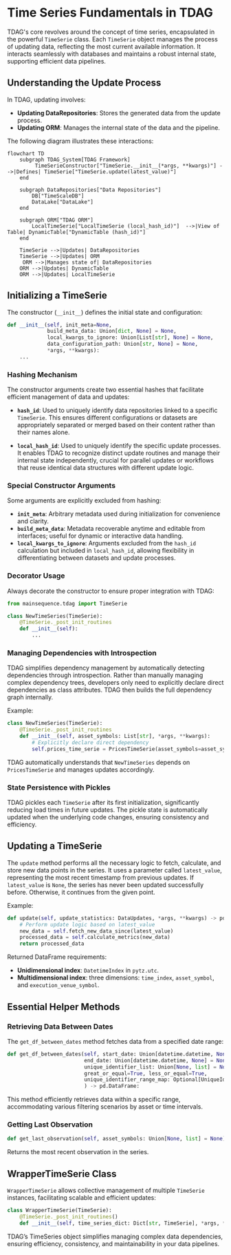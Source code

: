 # Time Series Fundamentals in TDAG

TDAG's core revolves around the concept of time series, encapsulated in the powerful `TimeSerie` class. Each `TimeSerie` object manages the process of updating data, reflecting the most current available information. It interacts seamlessly with databases and maintains a robust internal state, supporting efficient data pipelines.

## Understanding the Update Process

In TDAG, updating involves:

- **Updating DataRepositories**: Stores the generated data from the update process.
- **Updating ORM**: Manages the internal state of the data and the pipeline.

The following diagram illustrates these interactions:

```mermaid
flowchart TD
    subgraph TDAG_System[TDAG Framework]
         TimeSerieConstructor["TimeSerie.__init__(*args, **kwargs)"] -->|Defines| TimeSerie["TimeSerie.update(latest_value)"]
    end

    subgraph DataRepositories["Data Repositories"]
        DB["TimeScaleDB"]
        DataLake["DataLake"]
    end

    subgraph ORM["TDAG ORM"]
        LocalTimeSerie["LocalTimeSerie (local_hash_id)"]  -->|View of Table| DynamicTable["DynamicTable (hash_id)"]
    end

    TimeSerie -->|Updates| DataRepositories
    TimeSerie -->|Updates| ORM
     ORM -->|Manages state of| DataRepositories
    ORM -->|Updates| DynamicTable
    ORM -->|Updates| LocalTimeSerie
```

## Initializing a TimeSerie

The constructor (`__init__`) defines the initial state and configuration:

```python
def __init__(self, init_meta=None,
             build_meta_data: Union[dict, None] = None,
             local_kwargs_to_ignore: Union[List[str], None] = None,
             data_configuration_path: Union[str, None] = None,
             *args, **kwargs):
    ...
```

### Hashing Mechanism

The constructor arguments create two essential hashes that facilitate efficient management of data and updates:

- **`hash_id`**: Used to uniquely identify data repositories linked to a specific `TimeSerie`. This ensures different configurations or datasets are appropriately separated or merged based on their content rather than their names alone.

- **`local_hash_id`**: Used to uniquely identify the specific update processes. It enables TDAG to recognize distinct update routines and manage their internal state independently, crucial for parallel updates or workflows that reuse identical data structures with different update logic.

### Special Constructor Arguments

Some arguments are explicitly excluded from hashing:

- **`init_meta`**: Arbitrary metadata used during initialization for convenience and clarity.
- **`build_meta_data`**: Metadata recoverable anytime and editable from interfaces; useful for dynamic or interactive data handling.
- **`local_kwargs_to_ignore`**: Arguments excluded from the `hash_id` calculation but included in `local_hash_id`, allowing flexibility in differentiating between datasets and update processes.

### Decorator Usage

Always decorate the constructor to ensure proper integration with TDAG:

```python
from mainsequence.tdag import TimeSerie

class NewTimeSeries(TimeSerie):
    @TimeSerie._post_init_routines
    def __init__(self):
        ...
```

### Managing Dependencies with Introspection

TDAG simplifies dependency management by automatically detecting dependencies through introspection. Rather than manually managing complex dependency trees, developers only need to explicitly declare direct dependencies as class attributes. TDAG then builds the full dependency graph internally.

Example:

```python
class NewTimeSeries(TimeSerie):
    @TimeSerie._post_init_routines
    def __init__(self, asset_symbols: List[str], *args, **kwargs):
        # Explicitly declare direct dependency
        self.prices_time_serie = PricesTimeSerie(asset_symbols=asset_symbols)
```

TDAG automatically understands that `NewTimeSeries` depends on `PricesTimeSerie` and manages updates accordingly.

### State Persistence with Pickles

TDAG pickles each `TimeSerie` after its first initialization, significantly reducing load times in future updates. The pickle state is automatically updated when the underlying code changes, ensuring consistency and efficiency.

## Updating a TimeSerie

The `update` method performs all the necessary logic to fetch, calculate, and store new data points in the series. It uses a parameter called `latest_value`, representing the most recent timestamp from previous updates. If `latest_value` is `None`, the series has never been updated successfully before. Otherwise, it continues from the given point.

Example:

```python
def update(self, update_statistics: DataUpdates, *args, **kwargs) -> pd.DataFrame:
    # Perform update logic based on latest_value
    new_data = self.fetch_new_data_since(latest_value)
    processed_data = self.calculate_metrics(new_data)
    return processed_data
```

Returned DataFrame requirements:

- **Unidimensional index**: `DatetimeIndex` in `pytz.utc`.
- **Multidimensional index**: three dimensions: `time_index`, `asset_symbol`, and `execution_venue_symbol`.

## Essential Helper Methods

### Retrieving Data Between Dates

The `get_df_between_dates` method fetches data from a specified date range:

```python
def get_df_between_dates(self, start_date: Union[datetime.datetime, None] = None,
                         end_date: Union[datetime.datetime, None] = None,
                         unique_identifier_list: Union[None, list] = None,
                         great_or_equal=True, less_or_equal=True,
                         unique_identifier_range_map: Optional[UniqueIdentifierRangeMap] = None
                         ) -> pd.DataFrame:
```

This method efficiently retrieves data within a specific range, accommodating various filtering scenarios by asset or time intervals.

### Getting Last Observation

```python
def get_last_observation(self, asset_symbols: Union[None, list] = None):
```

Returns the most recent observation in the series.

## WrapperTimeSerie Class

`WrapperTimeSerie` allows collective management of multiple `TimeSerie` instances, facilitating scalable and efficient updates:

```python
class WrapperTimeSerie(TimeSerie):
    @TimeSerie._post_init_routines()
    def __init__(self, time_series_dict: Dict[str, TimeSerie], *args, **kwargs):
```

TDAG’s TimeSeries object simplifies managing complex data dependencies, ensuring efficiency, consistency, and maintainability in your data pipelines.
